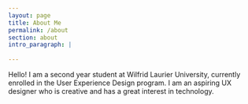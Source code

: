 ```yaml
---
layout: page
title: About Me
permalink: /about
section: about
intro_paragraph: |
  
---
```

Hello! I am a second year student at Wilfrid Laurier University, currently enrolled in the User Experience Design program. I am an aspiring UX designer who is creative and has a great interest in technology.
